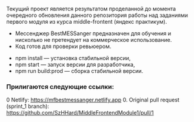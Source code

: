 
Текущий проект является результатом проделанной до момента очередного обновления данного репозитория работы над заданиями первого модуля из курса middle-frontent (яндекс практикум). 

- Мессенджер BestMESSanger предназначен для обучения и нисколько не претендует на коммерческое использование.
- Код готов для проверки ревьюером.

 * npm install — установка стабильной версии,
 * npm start — запуск версии для разработчика,
 * npm run build:prod — сборка стабильной версии.

### Прилигаются следующие ссылки:
0 Netlify: https://mfbestmessanger.netlify.app
0. Original pull request (sprint_1 branch): https://github.com/SzHHard/MiddleFrontendModule1/pull/1

